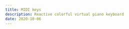 ```yaml
---
title: MIDI keys
description: Reactive colorful virtual piano keyboard
date: 2020-10-06
---
```



<MidiKeys />
